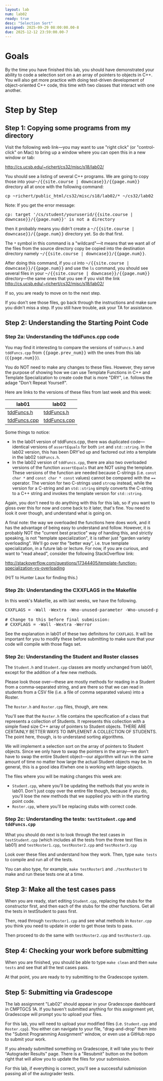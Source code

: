 ```yaml
---
layout: lab
num: lab02
ready: true
desc: "Selection Sort"
assigned: 2025-09-29 08:00:00.00-8
due: 2025-12-12 23:59:00.00-7
---
```


# Goals 

By the time you have finished this lab, you should have demonstrated your ability to code a selection sort on a an array of pointers to objects in C++. You will also get more practice with doing test-driven development of object-oriented C++ code, this time with two classes that interact with one another.

# Step by Step 

## Step 1: Copying some programs from my directory 

Visit the following web link—you may want to use "right click" (or "control-click" on Mac) to bring up a window where you can open this in a new window or tab:

<http://cs.ucsb.edu/~richert/cs32/misc/s18/lab02/>

You should see a listing of several C++ programs. We are going to copy those into your<tt>~/{{site.course | downcase}}/{{page.num}}</tt> directory all at once with the following command:

<div>
<tt>cp ~richert/public_html/cs32/misc/s18/lab02/* ~/cs32/lab02</tt>
</div>

Note: If you get the error message:


<div>
<tt>cp: target '/cs/student/youruserid/{{site.course | downcase}}/{{page.num}}' is not a directory</tt>
</div>

then it probably means you didn't create a <tt>~/{{site.course | downcase}}/{{page.num}}</tt> directory yet. So do that first.

The `*` symbol in this command is a "wildcard"—it means that we want all of the files from the source directory copy be copied into the destination directory namely <tt>~/{{site.course | downcase}}/{{page.num}}</tt>.

After doing this command, if you `cd` into <tt>~/{{site.course | downcase}}/{{page.num}}</tt> and use the `ls` command, you should see several files in your <tt>~/{{site.course | downcase}}/{{page.num}}</tt> directory&mdash;the same ones that you see if you visit the link <http://cs.ucsb.edu/~richert/cs32/misc/s18/lab02/>


If so, you are ready to move on to the next step.

If you don't see those files, go back through the instructions and make sure you didn't miss a step. If you still have trouble, ask your TA for assistance.

## Step 2: Understanding the Starting Point Code

### Step 2a: Understanding the tddFuncs.cpp code

You may find it interesting to compare the versions of `tddFuncs.h` and `tddFuncs.cpp` from <tt>{{page.prev_num}}</tt> with the ones from this lab (<tt>{{page.num}}</tt>).

You do NOT need to make any changes to these files.  However, they serve the purpose of showing how we can use Template Functions in C++ and Template Specialization to create code that is more "DRY", i.e. follows the adage "Don't Repeat Yourself".

Here are links to the versions of these files from last week and this week:


| lab01 | lab02 |
|-------|-------|
| [tddFuncs.h](http://cs.ucsb.edu/~richert/cs32/misc/lab01/tddFuncs.h) | [tddFuncs.h](http://cs.ucsb.edu/~richert/cs32/misc/lab02/tddFuncs.h) | 
| [tddFuncs.cpp](http://cs.ucsb.edu/~richert/cs32/misc/lab01/tddFuncs.cpp) | [tddFuncs.cpp](http://cs.ucsb.edu/~richert/cs32/misc/lab02/tddFuncs.cpp) | 

Some things to notice:

* In the lab01 version of tddFuncs.cpp, there was duplicated code&mdash;identical versions of `assertEquals` for both `int` and `std::string`.   In the lab02 version, this has been DRY'ed up and factored out into a template in the lab02 `tddFuncs.h`.
* In the lab02 version of `tddFuncs.cpp`, there are also two overloaded versions of the function `assertEquals` that are NOT using the template.  These versions of the function are needed because C-strings (i.e. `const char *` and `const char * const` values)  cannot be compared with the `==` operator. The version for two C-strings used `strcmp` instead, while the version for a C-string and an `std::string` simply converts the C-string to a C++ string and invokes the template version for `std::string`.

Again, you don't need to do anything with this for this lab, so if you want to gloss over this for now and come back to it later, that's fine. You need to look it over though, and understand what is going on.

A final note: the way we overloaded the functions here does work, and it has the advantage of being easy to understand and follow. However, it is probably NOT the "current best practice" way of handing this, and strictly speaking, is not "template specialization", it is rather just "garden variety overloading". We'll go over the "better way", i.e. true template specialization, in a future lab or lecture.  For now, if you are curious, and want to "read ahead", consider the following StackOverflow link:

<http://stackoverflow.com/questions/17344405/template-function-specialization-vs-overloading>

(H/T to Hunter Laux for finding this.)

### Step 2b: Understanding the CXXFLAGS in the Makefile

In this week's Makefile, as with last weeks, we have the following.
<pre>
CXXFLAGS = -Wall -Wextra -Wno-unused-parameter -Wno-unused-private-field

# Change to this before final submission:
# CXXFLAGS = -Wall -Wextra -Werror
</pre>

See the explanation in lab01 of these two definitons for `CXXFLAGS`. It will be important for you to modify these before submitting to make sure that your code will compile with those flags set.

### Step 2c: Understanding the Student and Roster classes

The `Student.h` and `Student.cpp` classes are mostly unchanged from lab01, except for the addition of a few new methods.   

Please look those over&mdash;these are mostly methods for reading in a Student from a comma-separated string, and are there so that we can read in students from a CSV file  (i.e. a file of comma separated values) into a Roster.

The `Roster.h` and `Roster.cpp` files, though, are new.

You'll see that the `Roster.h` file contains the specification of a class that represents a collection of Students. It represents this collection with a simple fixed size C++ array of pointers to Student objects. THERE ARE CERTAINLY BETTER WAYS TO IMPLEMENT A COLLECTION OF STUDENTS. The point here, though, is to understand sorting algorithms.

We will implement a selection sort on the array of pointers to Student objects. Since we only have to swap the pointers in the array&mdash;we don't have to swap the entire Student object&mdash;our algorithm will run in the same amount of time no matter how large the actual Student objects may be.   In general, this is a good idea if/when one is working with large objects.

The files where you will be making changes this week are:
* `Student.cpp`, where you'll be updating the methods that you wrote in lab01.  Don't just copy over the entire file though, because if you do, you'll lose the new methods that we supplied you with in the starting point code.
* `Roster.cpp`, where you'll be replacing stubs with correct code.

### Step 2c: Understanding the tests: `testStudent.cpp` and `tddFuncs.cpp`

What you should do next is to look through the test cases in `testStudent.cpp` (which includes all the tests from the three test files in lab01) and `testRoster1.cpp`, `testRoster2.cpp` and `testRoster3.cpp`

Look over these files and understand how they work. Then, type `make tests` to compile and run all of the tests.

You can also type, for example, `make testRoster1` and `./testRoster1` to make and run these tests one at a time.

## Step 3: Make all the test cases pass

When you are ready, start editing `Student.cpp`, replacing the stubs for the constructor first, and then each of the stubs for the other functions.    Get all the tests in testStudent to pass first.

Then, read through `testRoster1.cpp` and see what methods in `Roster.cpp` you think you need to update in order to get those tests to pass.

Then proceed to do the same with `testRoster2.cpp` and `testRoster3.cpp`.


## Step 4: Checking your work before submitting

When you are finished, you should be able to type  `make clean` and then `make tests` and see that all the test cases pass.

At that point, you are ready to try submitting to the Gradescope system.

## Step 5: Submitting via Gradescope

The lab assignment "Lab02" should appear in your Gradescope dashboard in CMPTGCS 1A. If you haven't submitted anything for this assignment yet, Gradescope will prompt you to upload your files.

For this lab, you will need to upload your modified files (i.e. `Student.cpp` and `Roster.cpp`). You either can navigate to your file, "drag-and-drop" them into the "Submit Programming Assignment" window, or even use a GitHub repo to submit your work.

If you already submitted something on Gradescope, it will take you to their "Autograder Results" page. There is a "Resubmit" button on the bottom right that will allow you to update the files for your submission.

For this lab, if everything is correct, you'll see a successful submission passing all of the autograder tests.


